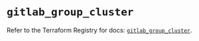 # `gitlab_group_cluster`

Refer to the Terraform Registry for docs: [`gitlab_group_cluster`](https://registry.terraform.io/providers/gitlabhq/gitlab/17.1.0/docs/resources/group_cluster).
